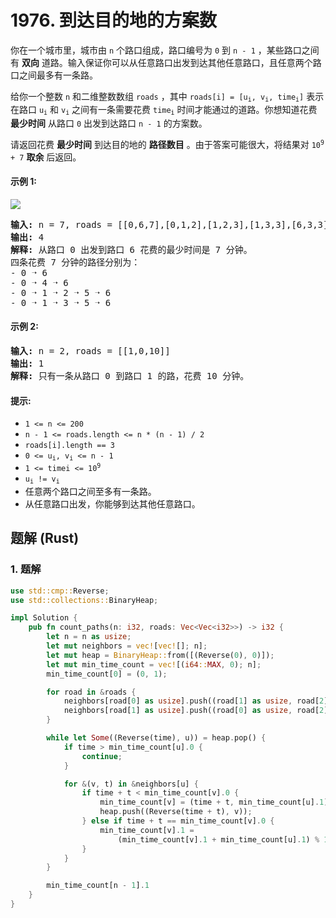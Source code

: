 # 1976. 到达目的地的方案数
你在一个城市里，城市由 `n` 个路口组成，路口编号为 `0` 到 `n - 1` ，某些路口之间有 **双向** 道路。输入保证你可以从任意路口出发到达其他任意路口，且任意两个路口之间最多有一条路。

给你一个整数 `n` 和二维整数数组 `roads` ，其中 <code>roads[i] = [u<sub>i</sub>, v<sub>i</sub>, time<sub>i</sub>]</code> 表示在路口 <code>u<sub>i</sub></code> 和 <code>v<sub>i</sub></code> 之间有一条需要花费 <code>time<sub>i</sub></code> 时间才能通过的道路。你想知道花费 **最少时间** 从路口 `0` 出发到达路口 `n - 1` 的方案数。

请返回花费 **最少时间** 到达目的地的 **路径数目** 。由于答案可能很大，将结果对 <code>10<sup>9</sup> + 7</code> **取余** 后返回。

#### 示例 1:
![](https://assets.leetcode.com/uploads/2025/02/14/1976_corrected.png)
<pre>
<strong>输入:</strong> n = 7, roads = [[0,6,7],[0,1,2],[1,2,3],[1,3,3],[6,3,3],[3,5,1],[6,5,1],[2,5,1],[0,4,5],[4,6,2]]
<strong>输出:</strong> 4
<strong>解释:</strong> 从路口 0 出发到路口 6 花费的最少时间是 7 分钟。
四条花费 7 分钟的路径分别为：
- 0 ➝ 6
- 0 ➝ 4 ➝ 6
- 0 ➝ 1 ➝ 2 ➝ 5 ➝ 6
- 0 ➝ 1 ➝ 3 ➝ 5 ➝ 6
</pre>

#### 示例 2:
<pre>
<strong>输入:</strong> n = 2, roads = [[1,0,10]]
<strong>输出:</strong> 1
<strong>解释:</strong> 只有一条从路口 0 到路口 1 的路，花费 10 分钟。
</pre>

#### 提示:
* `1 <= n <= 200`
* `n - 1 <= roads.length <= n * (n - 1) / 2`
* `roads[i].length == 3`
* <code>0 <= u<sub>i</sub>, v<sub>i</sub> <= n - 1</code>
* <code>1 <= timei <= 10<sup>9</sup></code>
* <code>u<sub>i</sub> != v<sub>i</sub></code>
* 任意两个路口之间至多有一条路。
* 从任意路口出发，你能够到达其他任意路口。

## 题解 (Rust)

### 1. 题解
```Rust
use std::cmp::Reverse;
use std::collections::BinaryHeap;

impl Solution {
    pub fn count_paths(n: i32, roads: Vec<Vec<i32>>) -> i32 {
        let n = n as usize;
        let mut neighbors = vec![vec![]; n];
        let mut heap = BinaryHeap::from([(Reverse(0), 0)]);
        let mut min_time_count = vec![(i64::MAX, 0); n];
        min_time_count[0] = (0, 1);

        for road in &roads {
            neighbors[road[0] as usize].push((road[1] as usize, road[2] as i64));
            neighbors[road[1] as usize].push((road[0] as usize, road[2] as i64));
        }

        while let Some((Reverse(time), u)) = heap.pop() {
            if time > min_time_count[u].0 {
                continue;
            }

            for &(v, t) in &neighbors[u] {
                if time + t < min_time_count[v].0 {
                    min_time_count[v] = (time + t, min_time_count[u].1);
                    heap.push((Reverse(time + t), v));
                } else if time + t == min_time_count[v].0 {
                    min_time_count[v].1 =
                        (min_time_count[v].1 + min_time_count[u].1) % 1_000_000_007;
                }
            }
        }

        min_time_count[n - 1].1
    }
}
```

